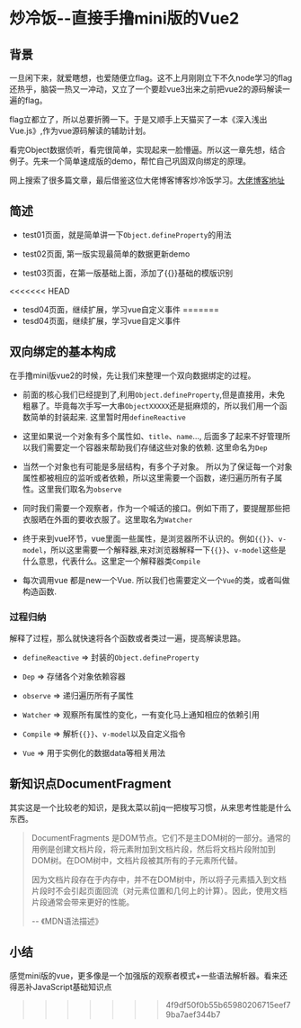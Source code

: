 # 炒冷饭--直接手撸mini版的Vue2

## 背景
一旦闲下来，就爱瞎想，也爱随便立flag。这不上月刚刚立下不久node学习的flag还热乎，脑袋一热又一冲动，又立了一个要趁vue3出来之前把vue2的源码解读一遍的flag。

flag立都立了，所以总要折腾一下。于是又顺手上天猫买了一本《深入浅出Vue.js》,作为vue源码解读的辅助计划。

看完Object数据侦听，看完很简单，实现起来一脸懵逼。所以这一章先想，结合例子。先来一个简单速成版的demo，帮忙自己巩固双向绑定的原理。

网上搜索了很多篇文章，最后借鉴这位大佬博客博客炒冷饭学习。[大佬博客地址](www.cnblogs.com/canfoo/p/6891868.html)

## 简述

+ test01页面，就是简单讲一下`Object.defineProperty`的用法
  
+ test02页面, 第一版实现最简单的数据更新demo

+ test03页面，在第一版基础上面，添加了{{}}基础的模版识别
  
<<<<<<< HEAD
+ tesd04页面，继续扩展，学习vue自定义事件 
=======
+ tesd04页面，继续扩展，学习vue自定义事件

## 双向绑定的基本构成

在手撸mini版vue2的时候，先让我们来整理一个双向数据绑定的过程。

+ 前面的核心我们已经提到了,利用`Object.defineProperty`,但是直接用，未免粗暴了。毕竟每次手写一大串`ObjectXXXXX`还是挺麻烦的，所以我们用一个函数简单的封装起来. 这里暂时用`defineReactive`

+ 这里如果说一个对象有多个属性如、`title`、`name`..., 后面多了起来不好管理所以我们需要定一个容器来帮助我们存储这些对象的依赖. 这里命名为`Dep`

+ 当然一个对象也有可能是多层结构，有多个子对象。 所以为了保证每一个对象属性都被相应的监听或者依赖，所以这里需要一个函数，递归遍历所有子属性。这里我们取名为`observe`

+ 同时我们需要一个观察者，作为一个喊话的接口。例如下雨了，要提醒那些把衣服晒在外面的要收衣服了。这里取名为`Watcher`

+ 终于来到vue环节，vue里面一些属性，是浏览器所不认识的。例如`{{}}`、`v-model`，所以这里需要一个解释器,来对浏览器解释一下`{{}}`、`v-model`这些是什么意思，代表什么。这里定一个解释器类`Compile`
  
+ 每次调用vue 都是new一个Vue. 所以我们也需要定义一个`Vue`的类，或者叫做构造函数.

### 过程归纳
解释了过程，那么就快速将各个函数或者类过一遍，提高解读思路。

+ `defineReactive` => 封装的`Object.defineProperty`
  
+ `Dep` => 存储各个对象依赖容器

+ `observe` => 递归遍历所有子属性
  
+ `Watcher` => 观察所有属性的变化，一有变化马上通知相应的依赖引用

+ `Compile` => 解析`{{}}`、`v-model`以及自定义指令

+ `Vue` => 用于实例化的数据data等相关用法

## 新知识点DocumentFragment

其实这是一个比较老的知识，是我太菜以前jq一把梭写习惯，从来思考性能是什么东西。

> DocumentFragments 是DOM节点。它们不是主DOM树的一部分。通常的用例是创建文档片段，将元素附加到文档片段，然后将文档片段附加到DOM树。在DOM树中，文档片段被其所有的子元素所代替。
> 
> 因为文档片段存在于内存中，并不在DOM树中，所以将子元素插入到文档片段时不会引起页面回流（对元素位置和几何上的计算）。因此，使用文档片段通常会带来更好的性能。
>
> -- 《MDN语法描述》

## 小结
感觉mini版的vue，更多像是一个加强版的观察者模式+一些语法解析器。看来还得恶补JavaScript基础知识点
>>>>>>> 4f9df50f0b55b65980206715eef79ba7aef344b7
